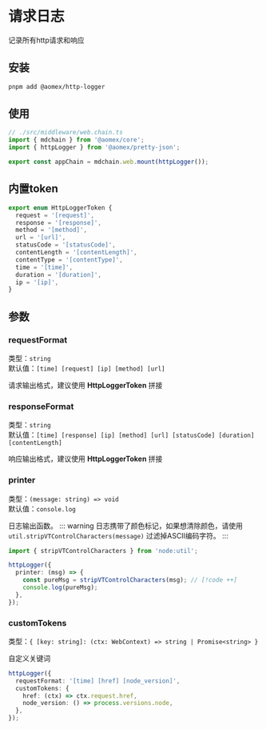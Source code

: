 # 请求日志

记录所有http请求和响应

## 安装

```bash
pnpm add @aomex/http-logger
```

## 使用

```typescript
// ./src/middleware/web.chain.ts
import { mdchain } from '@aomex/core';
import { httpLogger } from '@aomex/pretty-json';

export const appChain = mdchain.web.mount(httpLogger());
```

## 内置token

```typescript
export enum HttpLoggerToken {
  request = '[request]',
  response = '[response]',
  method = '[method]',
  url = '[url]',
  statusCode = '[statusCode]',
  contentLength = '[contentLength]',
  contentType = '[contentType]',
  time = '[time]',
  duration = '[duration]',
  ip = '[ip]',
}
```

## 参数

### requestFormat

类型：`string`<br>
默认值：`[time] [request] [ip] [method] [url]`

请求输出格式，建议使用 **HttpLoggerToken** 拼接

### responseFormat

类型：`string`<br>
默认值：`[time] [response] [ip] [method] [url] [statusCode] [duration] [contentLength]`

响应输出格式，建议使用 **HttpLoggerToken** 拼接

### printer

类型：`(message: string) => void`<br>
默认值：`console.log`

日志输出函数。
::: warning
日志携带了颜色标记，如果想清除颜色，请使用`util.stripVTControlCharacters(message)` 过滤掉ASCII编码字符。
:::

```typescript
import { stripVTControlCharacters } from 'node:util';

httpLogger({
  printer: (msg) => {
    const pureMsg = stripVTControlCharacters(msg); // [!code ++]
    console.log(pureMsg);
  },
});
```

### customTokens

类型：`{ [key: string]: (ctx: WebContext) => string | Promise<string> }`

自定义关键词

```typescript
httpLogger({
  requestFormat: '[time] [href] [node_version]',
  customTokens: {
    href: (ctx) => ctx.request.href,
    node_version: () => process.versions.node,
  },
});
```

